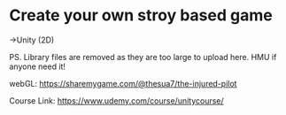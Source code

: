 # Create your own stroy based game
 ->Unity (2D)
 
 PS. Library files are removed as they are too large to upload here. HMU if anyone need it!
 
 
 
 webGL: https://sharemygame.com/@thesua7/the-injured-pilot
 
 Course Link: https://www.udemy.com/course/unitycourse/
 
